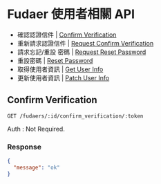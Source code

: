 # Fudaer 使用者相關 API

- 確認認證信件 | [Confirm Verification](#confirm-verification)
- 重新請求認證信件 | [Request Confirm Verification](#request-confirm-verification)
- 請求忘記/重設 密碼 | [Request Reset Password](#request-reset-password)
- 重設密碼 | [Reset Password](#reset-password)
- 取得使用者資訊 | [Get User Info](#get-user-info)
- 更新使用者資訊 | [Patch User Info](#patch-user-info)

## Confirm Verification

```
GET /fudaers/:id/confirm_verification/:token
```

Auth : Not Required.

### Response

```json
{
  "message": "ok"
}
```
